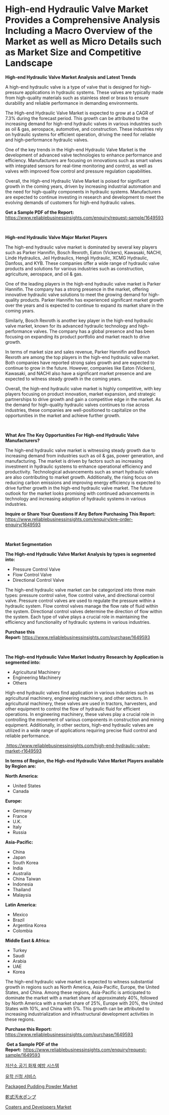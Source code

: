 <p><h1>High-end Hydraulic Valve Market Provides a Comprehensive Analysis Including a Macro Overview of the Market as well as Micro Details such as Market Size and Competitive Landscape</h1></p><p><strong>High-end Hydraulic Valve Market Analysis and Latest Trends</strong></p>
<p><p>A high-end hydraulic valve is a type of valve that is designed for high-pressure applications in hydraulic systems. These valves are typically made from high-quality materials such as stainless steel or brass to ensure durability and reliable performance in demanding environments.</p><p>The High-end Hydraulic Valve Market is expected to grow at a CAGR of 7.3% during the forecast period. This growth can be attributed to the increasing demand for high-end hydraulic valves in various industries such as oil & gas, aerospace, automotive, and construction. These industries rely on hydraulic systems for efficient operation, driving the need for reliable and high-performance hydraulic valves.</p><p>One of the key trends in the High-end Hydraulic Valve Market is the development of advanced valve technologies to enhance performance and efficiency. Manufacturers are focusing on innovations such as smart valves with integrated sensors for real-time monitoring and control, as well as valves with improved flow control and pressure regulation capabilities.</p><p>Overall, the High-end Hydraulic Valve Market is poised for significant growth in the coming years, driven by increasing industrial automation and the need for high-quality components in hydraulic systems. Manufacturers are expected to continue investing in research and development to meet the evolving demands of customers for high-end hydraulic valves.</p></p>
<p><strong>Get a Sample PDF of the Report:&nbsp;</strong> <a href="https://www.reliablebusinessinsights.com/enquiry/request-sample/1649593">https://www.reliablebusinessinsights.com/enquiry/request-sample/1649593</a></p>
<p>&nbsp;</p>
<p><strong>High-end Hydraulic Valve Major Market Players</strong></p>
<p><p>The high-end hydraulic valve market is dominated by several key players such as Parker Hannifin, Bosch Rexroth, Eaton (Vickers), Kawasaki, NACHI, Linde Hydraulics, Jeil Hydraulics, Hengli Hydraulic, XCMG Hydraulic, Danfoss, and KYB. These companies offer a wide range of hydraulic valve products and solutions for various industries such as construction, agriculture, aerospace, and oil & gas.</p><p>One of the leading players in the high-end hydraulic valve market is Parker Hannifin. The company has a strong presence in the market, offering innovative hydraulic valve solutions to meet the growing demand for high-quality products. Parker Hannifin has experienced significant market growth over the years and is expected to continue to expand its market share in the coming years.</p><p>Similarly, Bosch Rexroth is another key player in the high-end hydraulic valve market, known for its advanced hydraulic technology and high-performance valves. The company has a global presence and has been focusing on expanding its product portfolio and market reach to drive growth.</p><p>In terms of market size and sales revenue, Parker Hannifin and Bosch Rexroth are among the top players in the high-end hydraulic valve market. Both companies have reported strong sales growth and are expected to continue to grow in the future. However, companies like Eaton (Vickers), Kawasaki, and NACHI also have a significant market presence and are expected to witness steady growth in the coming years.</p><p>Overall, the high-end hydraulic valve market is highly competitive, with key players focusing on product innovation, market expansion, and strategic partnerships to drive growth and gain a competitive edge in the market. As the demand for high-quality hydraulic valves continues to rise across industries, these companies are well-positioned to capitalize on the opportunities in the market and achieve further growth.</p></p>
<p>&nbsp;</p>
<p><strong>What Are The Key Opportunities For High-end Hydraulic Valve Manufacturers?</strong></p>
<p><p>The high-end hydraulic valve market is witnessing steady growth due to increasing demand from industries such as oil & gas, power generation, and manufacturing. The market is driven by factors such as increasing investment in hydraulic systems to enhance operational efficiency and productivity. Technological advancements such as smart hydraulic valves are also contributing to market growth. Additionally, the rising focus on reducing carbon emissions and improving energy efficiency is expected to drive further growth in the high-end hydraulic valve market. The future outlook for the market looks promising with continued advancements in technology and increasing adoption of hydraulic systems in various industries.</p></p>
<p><strong>Inquire or Share Your Questions If Any Before Purchasing This Report:</strong> <a href="https://www.reliablebusinessinsights.com/enquiry/pre-order-enquiry/1649593">https://www.reliablebusinessinsights.com/enquiry/pre-order-enquiry/1649593</a></p>
<p>&nbsp;</p>
<p><strong>Market Segmentation</strong></p>
<p><strong>The High-end Hydraulic Valve Market Analysis by types is segmented into:</strong></p>
<p><ul><li>Pressure Control Valve</li><li>Flow Control Valve</li><li>Directional Control Valve</li></ul></p>
<p><p>The high-end hydraulic valve market can be categorized into three main types: pressure control valve, flow control valve, and directional control valve. Pressure control valves are used to regulate the pressure within a hydraulic system. Flow control valves manage the flow rate of fluid within the system. Directional control valves determine the direction of flow within the system. Each type of valve plays a crucial role in maintaining the efficiency and functionality of hydraulic systems in various industries.</p></p>
<p><strong>Purchase this Report:&nbsp;</strong><a href="https://www.reliablebusinessinsights.com/purchase/1649593">https://www.reliablebusinessinsights.com/purchase/1649593</a></p>
<p>&nbsp;</p>
<p><strong>The High-end Hydraulic Valve Market Industry Research by Application is segmented into:</strong></p>
<p><ul><li>Agricultural Machinery</li><li>Engineering Machinery</li><li>Others</li></ul></p>
<p><p>High-end hydraulic valves find application in various industries such as agricultural machinery, engineering machinery, and other sectors. In agricultural machinery, these valves are used in tractors, harvesters, and other equipment to control the flow of hydraulic fluid for efficient operations. In engineering machinery, these valves play a crucial role in controlling the movement of various components in construction and mining equipment. Additionally, in other sectors, high-end hydraulic valves are utilized in a wide range of applications requiring precise fluid control and reliable performance.</p></p>
<p><a href="https://www.reliablebusinessinsights.com/high-end-hydraulic-valve-market-r1649593">&nbsp;https://www.reliablebusinessinsights.com/high-end-hydraulic-valve-market-r1649593</a></p>
<p><strong>In terms of Region, the High-end Hydraulic Valve Market Players available by Region are:</strong></p>
<p>
    <p> <strong> North America: </strong>
        <ul>
            <li>United States</li>
            <li>Canada</li>
        </ul>
        </p> 
    <p> <strong> Europe: </strong>
        <ul>
            <li>Germany</li>
            <li>France</li>
            <li>U.K.</li>
            <li>Italy</li>
            <li>Russia</li>
        </ul>
        </p> 
    <p> <strong> Asia-Pacific: </strong>
        <ul>
            <li>China</li>
            <li>Japan</li>
            <li>South Korea</li>
            <li>India</li>
            <li>Australia</li>
            <li>China Taiwan</li>
            <li>Indonesia</li>
            <li>Thailand</li>
            <li>Malaysia</li>
        </ul>
        </p> 
    <p> <strong> Latin America: </strong>
        <ul>
            <li>Mexico</li>
            <li>Brazil</li>
            <li>Argentina Korea</li>
            <li>Colombia</li>
        </ul>
        </p> 
    <p> <strong> Middle East & Africa: </strong>
        <ul>
            <li>Turkey</li>
            <li>Saudi</li>
            <li>Arabia</li>
            <li>UAE</li>
            <li>Korea</li>
        </ul>
    </p>
    </p>
<p><p>The high-end hydraulic valve market is expected to witness substantial growth in regions such as North America, Asia-Pacific, Europe, the United States, and China. Among these regions, Asia-Pacific is anticipated to dominate the market with a market share of approximately 40%, followed by North America with a market share of 25%, Europe with 20%, the United States with 10%, and China with 5%. This growth can be attributed to increasing industrialization and infrastructural development activities in these regions.</p></p>
<p><strong>Purchase this Report: </strong><a href="https://www.reliablebusinessinsights.com/purchase/1649593">https://www.reliablebusinessinsights.com/purchase/1649593</a></p>
<p>&nbsp;<strong>Get a Sample PDF of the Report:&nbsp;&nbsp;</strong><a href="https://www.reliablebusinessinsights.com/enquiry/request-sample/1649593">https://www.reliablebusinessinsights.com/enquiry/request-sample/1649593</a></p>
<p><strong></strong></p>
<p><p><a href="https://github.com/rsg307664904/Market-Research-Report-List-2/blob/main/8152035104170.md">저산소 공기 화재 예방 시스템</a></p><p><a href="https://github.com/muchswr/Market-Research-Report-List-1/blob/main/4521490104169.md">유학 신청 서비스</a></p><p><a href="https://github.com/jodemen/Market-Research-Report-List-3/blob/main/packaged-pudding-powder-market.md">Packaged Pudding Powder Market</a></p><p><a href="https://github.com/EthanMorar2011/Market-Research-Report-List-2/blob/main/3687666109289.md">乾式汚水ポンプ</a></p><p><a href="https://issuu.com/reportprime-2/docs/coaters-and-developers-market-size-2030.pptx">Coaters and Developers Market</a></p></p>